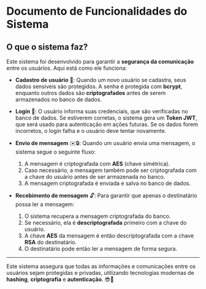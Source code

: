 # Documento de Funcionalidades do Sistema

## O que o sistema faz?

Este sistema foi desenvolvido para garantir a **segurança da comunicação** entre os usuários. Aqui está como ele funciona:

- **Cadastro de usuário** 📝: Quando um novo usuário se cadastra, seus dados sensíveis são protegidos. A senha é protegida com **bcrypt**, enquanto outros dados são **criptografados** antes de serem armazenados no banco de dados.
  
- **Login** 🔑: O usuário informa suas credenciais, que são verificadas no banco de dados. Se estiverem corretas, o sistema gera um **Token JWT**, que será usado para autenticação em ações futuras. Se os dados forem incorretos, o login falha e o usuário deve tentar novamente.

- **Envio de mensagem** ✉️🔒: Quando um usuário envia uma mensagem, o sistema segue o seguinte fluxo:
  1. A mensagem é criptografada com **AES** (chave simétrica).
  2. Caso necessário, a mensagem também pode ser criptografada com a chave do usuário antes de ser armazenada no banco.
  3. A mensagem criptografada é enviada e salva no banco de dados.

- **Recebimento de mensagem** 🔓: Para garantir que apenas o destinatário possa ler a mensagem:
  1. O sistema recupera a mensagem criptografada do banco.
  2. Se necessário, ela é **descriptografada** primeiro com a chave do usuário.
  3. A chave **AES** da mensagem é então descriptografada com a chave **RSA** do destinatário.
  4. O destinatário pode então ler a mensagem de forma segura.

---

Este sistema assegura que todas as informações e comunicações entre os usuários sejam protegidas e privadas, utilizando tecnologias modernas de **hashing**, **criptografia** e **autenticação**. 😎🔐

